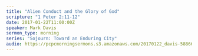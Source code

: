 ```yaml
---
title: "Alien Conduct and the Glory of God"
scripture: "1 Peter 2:11-12"
date: 2017-01-22T11:00:00Z
speaker: Mark Davis
sermon_type: morning
series: "Sojourn: Toward an Enduring City"
audio: https://pcpcmorningsermons.s3.amazonaws.com/20170122_davis-588660573acec.mp3 
---
```



